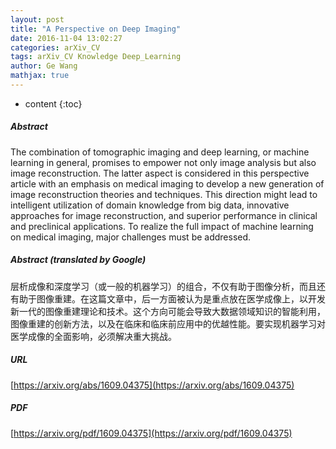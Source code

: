 ```yaml
---
layout: post
title: "A Perspective on Deep Imaging"
date: 2016-11-04 13:02:27
categories: arXiv_CV
tags: arXiv_CV Knowledge Deep_Learning
author: Ge Wang
mathjax: true
---
```


* content
{:toc}

##### Abstract
The combination of tomographic imaging and deep learning, or machine learning in general, promises to empower not only image analysis but also image reconstruction. The latter aspect is considered in this perspective article with an emphasis on medical imaging to develop a new generation of image reconstruction theories and techniques. This direction might lead to intelligent utilization of domain knowledge from big data, innovative approaches for image reconstruction, and superior performance in clinical and preclinical applications. To realize the full impact of machine learning on medical imaging, major challenges must be addressed.

##### Abstract (translated by Google)
层析成像和深度学习（或一般的机器学习）的组合，不仅有助于图像分析，而且还有助于图像重建。在这篇文章中，后一方面被认为是重点放在医学成像上，以开发新一代的图像重建理论和技术。这个方向可能会导致大数据领域知识的智能利用，图像重建的创新方法，以及在临床和临床前应用中的优越性能。要实现机器学习对医学成像的全面影响，必须解决重大挑战。

##### URL
[https://arxiv.org/abs/1609.04375](https://arxiv.org/abs/1609.04375)

##### PDF
[https://arxiv.org/pdf/1609.04375](https://arxiv.org/pdf/1609.04375)

